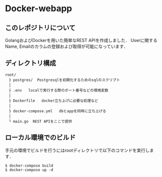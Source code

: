 # Docker-webapp

## このレポジトリについて
GolangおよびDockerを用いた簡単なREST APIを作成しました．
Userに関するName, Emailのカラムの登録および取得が可能になっています．  

## ディレクトリ構成


```
root/
　├ postgres/  Postgresqlを初期化するためのsqlのスクリプト
　│
　├ .env   localで実行する際のポート番号などの環境変数
　│
　├ Dockerfile   docker立ち上げに必要な処理など
　│
　├ docker-compose.yml   dbとappを同時に立ち上げる
　│
　└ main.go  REST APIをここで提供　　　
```

## ローカル環境でのビルド
手元の環境でビルドを行うにはrootディレクトリで以下のコマンドを実行します．
```
$ docker-compose build
$ docker-compose up -d
```
